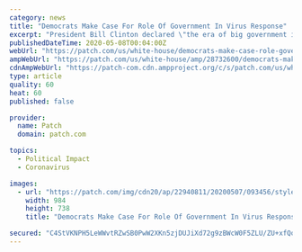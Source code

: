 ```yaml
---
category: news
title: "Democrats Make Case For Role Of Government In Virus Response"
excerpt: "President Bill Clinton declared \"the era of big government is over\" in his 1996 State of the Union address, but the coronavirus pandemic may be changing that. Democrats are embracing the idea f a robust role for government in the response. (AP Photo/Greg Gibson, File) WASHINGTON, DC — When he stood before Congress in 1996 and declared \"the ..."
publishedDateTime: 2020-05-08T00:04:00Z
webUrl: "https://patch.com/us/white-house/democrats-make-case-role-government-virus-response"
ampWebUrl: "https://patch.com/us/white-house/amp/28732600/democrats-make-case-role-government-virus-response"
cdnAmpWebUrl: "https://patch-com.cdn.ampproject.org/c/s/patch.com/us/white-house/amp/28732600/democrats-make-case-role-government-virus-response"
type: article
quality: 60
heat: 60
published: false

provider:
  name: Patch
  domain: patch.com

topics:
  - Political Impact
  - Coronavirus

images:
  - url: "https://patch.com/img/cdn20/ap/22940811/20200507/093456/styles/patch_image/public/ap20128033567562___07092734028.jpg?width=984"
    width: 984
    height: 738
    title: "Democrats Make Case For Role Of Government In Virus Response"

secured: "C4StVKNPH5LeWWvtRZwSB0PwW2XKn5zjDUJiXd72g9zBWcW0F5ZLU/ZU+xfQo+xAsB0sS3ijuwEX6R+Nf/SUucpbVA+iZbbShy6jL298awRYiK2CTGWtE/kMYnOHeJXN8gorvo45La0KU96BpO0bl1lOpWd24Fppy55Ihn28WBPasyb//o2ZMBHY6zGmQNGuNoDiHC2bLeLz/BkMCAqstJQL/0vlcoem3OQBcOJ8Ihxs9pKX7Al5bjHXlKHq6yaiF56K000wfqSAsT/VNpac8OfbocaEAYSHXxx/lVAdieA9LGaeAmrXALj1kUtAg5oJ;tE7AalLe2y2lmyM8xcHd1w=="
---
```


